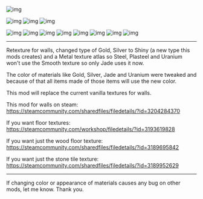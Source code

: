 ![img](https://purpleorangegames.com/JustWalls/SteamImages/JustWalls.png)

![img](https://purpleorangegames.com/JustWalls/SteamImages/TemplateScreenshotNew.png)
![img](https://purpleorangegames.com/JustWalls/SteamImages/TemplateScreenshotOld.png)
![img](https://purpleorangegames.com/JustWalls/SteamImages/TemplateScreenshotHalf.png)

![img](https://purpleorangegames.com/JustWalls/SteamImages/TemplatePlankWall.png)
![img](https://purpleorangegames.com/JustWalls/SteamImages/TemplateBricksWall.png)
![img](https://purpleorangegames.com/JustWalls/SteamImages/TemplateMetalWallSteel.png)
![img](https://purpleorangegames.com/JustWalls/SteamImages/TemplateMetalWallPlasteel.png)
![img](https://purpleorangegames.com/JustWalls/SteamImages/TemplateMetalWallUranium.png)
![img](https://purpleorangegames.com/JustWalls/SteamImages/TemplateShinyWallSilver.png)
![img](https://purpleorangegames.com/JustWalls/SteamImages/TemplateShinyWallGold.png)
![img](https://purpleorangegames.com/JustWalls/SteamImages/TemplateSmoothWallJade.png)


---

Retexture for walls, changed type of Gold, Silver to Shiny (a new type this mods creates) and a Metal texture atlas so Steel, Plasteel and Uranium won't use the Smooth texture so only Jade uses it now.

The color of materials like Gold, Silver, Jade and Uranium were tweaked and because of that all items made of those items will use the new color.

This mod will replace the current vanilla textures for walls.


This mod for walls on steam: https://steamcommunity.com/sharedfiles/filedetails/?id=3204284370

If you want floor textures: https://steamcommunity.com/workshop/filedetails/?id=3193619828

If you want just the wood floor texture: https://steamcommunity.com/sharedfiles/filedetails/?id=3189695842

If you want just the stone tile texture: https://steamcommunity.com/sharedfiles/filedetails/?id=3189952629

---

If changing color or appearance of materials causes any bug on other mods, let me know. Thank you.
